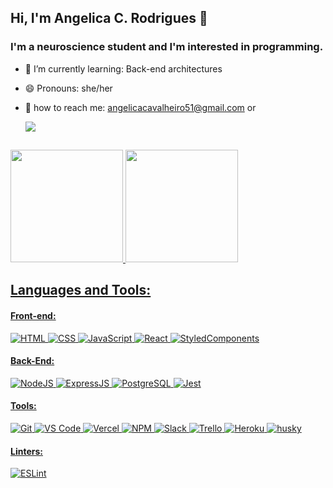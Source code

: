 ## Hi, I'm Angelica C. Rodrigues 👋

### I'm a neuroscience student and I'm interested in programming.

- 🌱 I’m currently learning: Back-end architectures
- 😄 Pronouns: she/her
- 📧 how to reach me: angelicacavalheiro51@gmail.com or

    <div> 
      <a href="https://www.linkedin.com/in/angelica-cavalheiro-rodrigues"><img src="https://img.shields.io/badge/LinkedIn-0077B5?style=for-the-         badge&logo=linkedin&logoColor=white" target="_blanck"><a/>
    </div>
## 
<div>
  <a href="https://github.com/angelicacavalheiro">
  <img height="180em" src ="https://github-readme-stats.vercel.app/api?username=angelicacavalheiro&show_icons=true&theme=merko"/>
  <img height="180em" src ="https://github-readme-stats.vercel.app/api/top-langs/?username=angelicacavalheiro&layout=compact&theme=merko"/>
</div>
  
  ##
  ## Languages and Tools:
  #### Front-end:
![HTML](https://img.shields.io/badge/HTML5-E34F26?style=flat-square&logo=html5&logoColor=white)
![CSS](https://img.shields.io/badge/CSS3-1572B6?style=flat-square&logo=css3&logoColor=white)
![JavaScript](https://img.shields.io/badge/JavaScript-F7DF1E?style=flat-square&logo=javascript&logoColor=black)
![React](https://img.shields.io/badge/React-20232A?style=flat-square&logo=react&logoColor=61DAFB)
![StyledComponents](https://img.shields.io/badge/Styled--Components-DB7093?style=flat-square&logo=styled-components&logoColor=white)
#### Back-End:
![NodeJS](https://img.shields.io/badge/Node.js-43853D?style=flat-square&logo=node.js&logoColor=white)
![ExpressJS](https://img.shields.io/badge/Express.js-404D59?style=flat-square&logo=express&logoColor=white)
![PostgreSQL](https://img.shields.io/badge/PostgreSQL-316192?style=flat-square&logo=postgresql&logoColor=white)
![Jest](https://img.shields.io/badge/Jest-C21325?style=flat-square&logo=jest&logoColor=white)
#### Tools:
![Git](https://img.shields.io/badge/Git-F05032?style=flat-square&logo=git&logoColor=white)
![VS Code](https://img.shields.io/badge/Visual_Studio_Code-0078D4?style=flat-square&logo=visual%20studio%20code&logoColor=white)
![Vercel](https://img.shields.io/badge/Vercel-000000?style=flat-square&logo=vercel&logoColor=white)
![NPM](https://img.shields.io/badge/npm-CB3837?style=flat-square&logo=npm&logoColor=white)
![Slack](https://img.shields.io/badge/Slack-4A154B?style=flat-square&logo=slack&logoColor=white)
![Trello](https://img.shields.io/badge/Trello-0079BF?style=flat-square&logo=trello&logoColor=white)
![Heroku](https://img.shields.io/badge/Heroku-430098?style=flat-square&logo=heroku&logoColor=white)
![husky](https://img.shields.io/badge/husky-b0b0d5?style=flat-square)
#### Linters:
![ESLint](https://img.shields.io/badge/ESLint-7c7ce9?style=flat-square&logo=ESLint)
